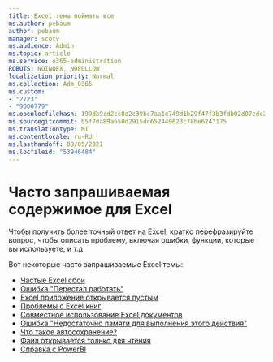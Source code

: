 ```yaml
---
title: Excel темы поймать все
ms.author: pebaum
author: pebaum
manager: scotv
ms.audience: Admin
ms.topic: article
ms.service: o365-administration
ROBOTS: NOINDEX, NOFOLLOW
localization_priority: Normal
ms.collection: Adm_O365
ms.custom:
- "2723"
- "9000779"
ms.openlocfilehash: 199db9cd2cc8e2c39bc7aa1e749d1b29f47f3b3fdb02d07edc2b7dc10c19dbbd
ms.sourcegitcommit: b5f7da89a650d2915dc652449623c78be6247175
ms.translationtype: MT
ms.contentlocale: ru-RU
ms.lasthandoff: 08/05/2021
ms.locfileid: "53946484"
---
```

# <a name="commonly-requested-content-for-excel"></a>Часто запрашиваемая содержимое для Excel

Чтобы получить более точный ответ на Excel, кратко перефразируйте вопрос, чтобы описать проблему, включая ошибки, функции, которые вы используете, и т.д. 

Вот некоторые часто запрашиваемые Excel темы:

- [Частые Excel сбои](https://support.office.com/article/Excel-not-responding-hangs-freezes-or-stops-working-37E7D3C9-9E84-40BF-A805-4CA6853A1FF4)
- [Ошибка "Перестал работать"](https://support.office.com/client/52bd7985-4e99-4a35-84c8-2d9b8301a2fa)
- [Excel приложение открывается пустым](https://docs.microsoft.com/office/troubleshoot/excel/excel-opens-blank)
- [Проблемы с Excel книг](https://docs.microsoft.com/office/troubleshoot/excel/issue-when-save-excel-workbooks)
- [Совместное использование Excel документов](https://support.office.com/article/7152aa8b-b791-414c-a3bb-3024e46fb104)
- [Ошибка "Недостаточно памяти для выполнения этого действия"](https://docs.microsoft.com/office/troubleshoot/excel/available-resources-errors)
- [Что такое автосохранение?](https://support.office.com/article/6d6bd723-ebfd-4e40-b5f6-ae6e8088f7a5)
- [Файл открывается только для чтения](https://support.office.com/article/why-did-my-file-open-read-only-3ab4b792-da50-4b38-8628-14c64e1f1d15)
- [Справка с PowerBI](https://powerbi.microsoft.com/support/)